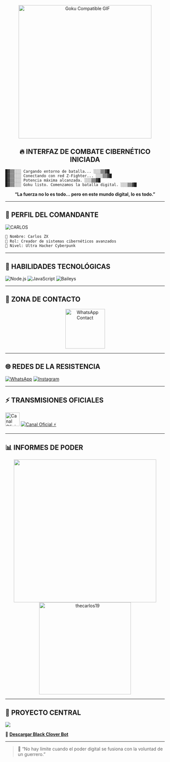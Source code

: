 <!-- ⚡ INICIO DE SISTEMA - GOKU CYBERPUNK -->

<p align="center">
  <img src="https://media.tenor.com/vP09RzB6LhcAAAAC/goku-dragonball.gif" width="420" alt="Goku Compatible GIF">
</p>

<h2 align="center">🔥 INTERFAZ DE COMBATE CIBERNÉTICO INICIADA</h2>

```
█▓▒▒░░░ Cargando entorno de batalla... ░░░▒▒▓█
█▓▒▒░░░ Conectando con red Z-Fighter... ░░░▒▒▓█
█▓▒▒░░░ Potencia máxima alcanzada. ░░░▒▒▓█
█▓▒▒░░░ Goku listo. Comenzamos la batalla digital. ░░░▒▒▓█
```

<p align="center"><b>“La fuerza no lo es todo... pero en este mundo digital, lo es todo.”</b></p>

---

## 👾 PERFIL DEL COMANDANTE

![CARLOS](https://github.com/thecarlos19.png)

```bash
🔸 Nombre: Carlos ZX
🔸 Rol: Creador de sistemas cibernéticos avanzados
🔸 Nivel: Ultra Hacker Cyberpunk
```

---

## 🔧 HABILIDADES TECNOLÓGICAS

![Node.js](https://img.shields.io/badge/Node.js-0D0D0D?style=for-the-badge&logo=node.js&logoColor=00FF99)
![JavaScript](https://img.shields.io/badge/JavaScript-191919?style=for-the-badge&logo=javascript&logoColor=FCEE09)
![Baileys](https://img.shields.io/badge/Baileys-MD-000000?style=for-the-badge&logo=whatsapp&logoColor=00FF99)

---

## 📱 ZONA DE CONTACTO

<p align="center">
  <a href="https://wa.me/525544876071?text=Hola+Carlos%2C+vengo+de+tu+perfil+de+GitHub+💻">
    <img src="https://files.catbox.moe/kn2z7q.jpg" height="125px" alt="WhatsApp Contact">
  </a>
</p>

---

## 🌐 REDES DE LA RESISTENCIA

[![WhatsApp](https://img.shields.io/badge/WhatsApp-525544876071-00FFFF?style=for-the-badge&logo=whatsapp&logoColor=black)](https://wa.me/525544876071)
[![Instagram](https://img.shields.io/badge/_carlitos.zx-FF0090?style=for-the-badge&logo=instagram&logoColor=white)](https://instagram.com/_carlitos.zx)

---

## ⚡ TRANSMISIONES OFICIALES

<img src="https://i.pinimg.com/originals/19/80/6e/19806e91932e6054965fc83b85241270.gif" width="45" height="43" alt="Canal Oficial">

<a href="https://whatsapp.com/channel/0029Vai28FR7dmea9gytQm3w?text=.menu">
  <img alt="Canal Oficial ⚡" src="https://img.shields.io/badge/Canal - Oficial-00FFFF?style=for-the-badge&logo=whatsapp&logoColor=red"/>
</a>

---

## 📊 INFORMES DE PODER

<div align="center">
  <a href="https://github.com/thecarlos19/">
    <img src="https://github-readme-stats.vercel.app/api?username=thecarlos19&include_all_commits=true&count_private=true&show_icons=true&line_height=20&title_color=00FFFF&icon_color=FF00FF&text_color=DDDDDD&bg_color=0,000000,130F40&locale=es" width="450"/>
    <img src="https://github-readme-stats.vercel.app/api/top-langs?username=thecarlos19&show_icons=true&locale=es&layout=compact&line_height=20&title_color=00FFFF&icon_color=FF00FF&text_color=DDDDDD&bg_color=0,000000,130F40" width="290" alt="thecarlos19"/>
  </a>
</div>

---

## 🧠 PROYECTO CENTRAL

<a href="https://github.com/thecarlos19/black-clover-MD">
  <img src="https://github-readme-stats.vercel.app/api/pin/?username=thecarlos19&repo=black-clover-MD&theme=midnight-purple"/>
</a>

🔗 [**Descargar Black Clover Bot**](https://github.com/thecarlos19/black-clover-MD/archive/refs/heads/master.zip)

---

> 💬 “No hay límite cuando el poder digital se fusiona con la voluntad de un guerrero.”

